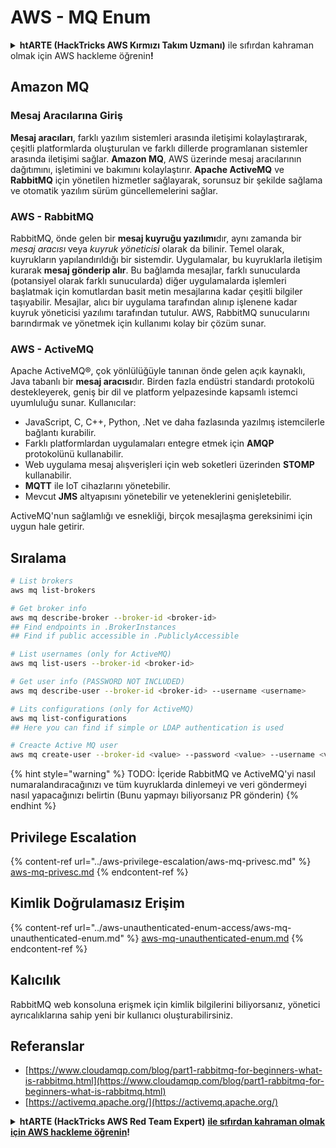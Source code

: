 # AWS - MQ Enum

<details>

<summary><strong>htARTE (HackTricks AWS Kırmızı Takım Uzmanı)</strong> ile sıfırdan kahraman olmak için AWS hackleme öğrenin<strong>!</strong></summary>

HackTricks'ı desteklemenin diğer yolları:

* Şirketinizi HackTricks'te **reklamınızı görmek** veya **HackTricks'i PDF olarak indirmek** için [**ABONELİK PLANLARI**](https://github.com/sponsors/carlospolop)'na göz atın!
* [**Resmi PEASS & HackTricks ürünlerini**](https://peass.creator-spring.com) edinin
* [**The PEASS Ailesi'ni**](https://opensea.io/collection/the-peass-family) keşfedin, özel [**NFT'lerimiz**](https://opensea.io/collection/the-peass-family)
* 💬 [**Discord grubuna**](https://discord.gg/hRep4RUj7f) veya [**telegram grubuna**](https://t.me/peass) **katılın** veya **Twitter** 🐦 [**@hacktricks_live**](https://twitter.com/hacktricks_live)'ı **takip edin**.
* **Hacking hilelerinizi** [**HackTricks**](https://github.com/carlospolop/hacktricks) ve [**HackTricks Cloud**](https://github.com/carlospolop/hacktricks-cloud) github reposuna **PR göndererek** paylaşın.

</details>

## Amazon MQ

### Mesaj Aracılarına Giriş
**Mesaj aracıları**, farklı yazılım sistemleri arasında iletişimi kolaylaştırarak, çeşitli platformlarda oluşturulan ve farklı dillerde programlanan sistemler arasında iletişimi sağlar. **Amazon MQ**, AWS üzerinde mesaj aracılarının dağıtımını, işletimini ve bakımını kolaylaştırır. **Apache ActiveMQ** ve **RabbitMQ** için yönetilen hizmetler sağlayarak, sorunsuz bir şekilde sağlama ve otomatik yazılım sürüm güncellemelerini sağlar.

### AWS - RabbitMQ
RabbitMQ, önde gelen bir **mesaj kuyruğu yazılımı**dır, aynı zamanda bir _mesaj aracısı_ veya _kuyruk yöneticisi_ olarak da bilinir. Temel olarak, kuyrukların yapılandırıldığı bir sistemdir. Uygulamalar, bu kuyruklarla iletişim kurarak **mesaj gönderip alır**. Bu bağlamda mesajlar, farklı sunucularda (potansiyel olarak farklı sunucularda) diğer uygulamalarda işlemleri başlatmak için komutlardan basit metin mesajlarına kadar çeşitli bilgiler taşıyabilir. Mesajlar, alıcı bir uygulama tarafından alınıp işlenene kadar kuyruk yöneticisi yazılımı tarafından tutulur. AWS, RabbitMQ sunucularını barındırmak ve yönetmek için kullanımı kolay bir çözüm sunar.

### AWS - ActiveMQ
Apache ActiveMQ®, çok yönlülüğüyle tanınan önde gelen açık kaynaklı, Java tabanlı bir **mesaj aracısı**dır. Birden fazla endüstri standardı protokolü destekleyerek, geniş bir dil ve platform yelpazesinde kapsamlı istemci uyumluluğu sunar. Kullanıcılar:

- JavaScript, C, C++, Python, .Net ve daha fazlasında yazılmış istemcilerle bağlantı kurabilir.
- Farklı platformlardan uygulamaları entegre etmek için **AMQP** protokolünü kullanabilir.
- Web uygulama mesaj alışverişleri için web soketleri üzerinden **STOMP** kullanabilir.
- **MQTT** ile IoT cihazlarını yönetebilir.
- Mevcut **JMS** altyapısını yönetebilir ve yeteneklerini genişletebilir.

ActiveMQ'nun sağlamlığı ve esnekliği, birçok mesajlaşma gereksinimi için uygun hale getirir.


## Sıralama
```bash
# List brokers
aws mq list-brokers

# Get broker info
aws mq describe-broker --broker-id <broker-id>
## Find endpoints in .BrokerInstances
## Find if public accessible in .PubliclyAccessible

# List usernames (only for ActiveMQ)
aws mq list-users --broker-id <broker-id>

# Get user info (PASSWORD NOT INCLUDED)
aws mq describe-user --broker-id <broker-id> --username <username>

# Lits configurations (only for ActiveMQ)
aws mq list-configurations
## Here you can find if simple or LDAP authentication is used

# Creacte Active MQ user
aws mq create-user --broker-id <value> --password <value> --username <value> --console-access
```
{% hint style="warning" %}
TODO: İçeride RabbitMQ ve ActiveMQ'yi nasıl numaralandıracağınızı ve tüm kuyruklarda dinlemeyi ve veri göndermeyi nasıl yapacağınızı belirtin (Bunu yapmayı biliyorsanız PR gönderin)
{% endhint %}

## Privilege Escalation

{% content-ref url="../aws-privilege-escalation/aws-mq-privesc.md" %}
[aws-mq-privesc.md](../aws-privilege-escalation/aws-mq-privesc.md)
{% endcontent-ref %}

## Kimlik Doğrulamasız Erişim

{% content-ref url="../aws-unauthenticated-enum-access/aws-mq-unauthenticated-enum.md" %}
[aws-mq-unauthenticated-enum.md](../aws-unauthenticated-enum-access/aws-mq-unauthenticated-enum.md)
{% endcontent-ref %}

## Kalıcılık

RabbitMQ web konsoluna erişmek için kimlik bilgilerini biliyorsanız, yönetici ayrıcalıklarına sahip yeni bir kullanıcı oluşturabilirsiniz.

## Referanslar

* [https://www.cloudamqp.com/blog/part1-rabbitmq-for-beginners-what-is-rabbitmq.html](https://www.cloudamqp.com/blog/part1-rabbitmq-for-beginners-what-is-rabbitmq.html)
* [https://activemq.apache.org/](https://activemq.apache.org/)

<details>

<summary><strong>htARTE (HackTricks AWS Red Team Expert)</strong> <a href="https://training.hacktricks.xyz/courses/arte"><strong>ile sıfırdan kahraman olmak için AWS hackleme öğrenin</strong></a><strong>!</strong></summary>

HackTricks'i desteklemenin diğer yolları:

* Şirketinizi HackTricks'te **reklamınızı görmek** veya **HackTricks'i PDF olarak indirmek** için [**ABONELİK PLANLARI**](https://github.com/sponsors/carlospolop)'na göz atın!
* [**Resmi PEASS & HackTricks ürünlerini**](https://peass.creator-spring.com) edinin
* Özel [**NFT'lerden**](https://opensea.io/collection/the-peass-family) oluşan koleksiyonumuz [**The PEASS Family**](https://opensea.io/collection/the-peass-family)'i keşfedin
* 💬 [**Discord grubuna**](https://discord.gg/hRep4RUj7f) veya [**telegram grubuna**](https://t.me/peass) **katılın** veya **Twitter** 🐦 [**@hacktricks_live**](https://twitter.com/hacktricks_live)'ı **takip edin**.
* **Hacking hilelerinizi** [**HackTricks**](https://github.com/carlospolop/hacktricks) ve [**HackTricks Cloud**](https://github.com/carlospolop/hacktricks-cloud) github reposuna **PR göndererek** paylaşın.

</details>
